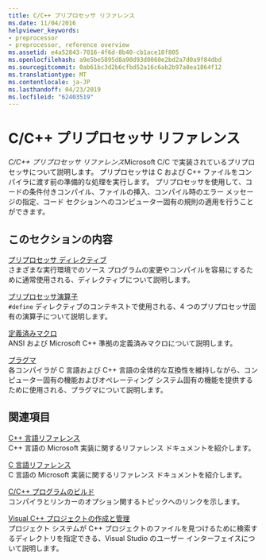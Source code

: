 ```yaml
---
title: C/C++ プリプロセッサ リファレンス
ms.date: 11/04/2016
helpviewer_keywords:
- preprocessor
- preprocessor, reference overview
ms.assetid: e4a52843-7016-4f6d-8b40-cb1ace18f805
ms.openlocfilehash: a9e5be5895d8a90d93d0060e2bd2a7d0a9f84dbd
ms.sourcegitcommit: 0ab61bc3d2b6cfbd52a16c6ab2b97a8ea1864f12
ms.translationtype: MT
ms.contentlocale: ja-JP
ms.lasthandoff: 04/23/2019
ms.locfileid: "62403519"
---
```

# <a name="cc-preprocessor-reference"></a>C/C++ プリプロセッサ リファレンス
*C/C++ プリプロセッサ リファレンス*Microsoft C/C で実装されているプリプロセッサについて説明します。 プリプロセッサは C および C++ ファイルをコンパイラに渡す前の準備的な処理を実行します。 プリプロセッサを使用して、コードの条件付きコンパイル、ファイルの挿入、コンパイル時のエラー メッセージの指定、コード セクションへのコンピューター固有の規則の適用を行うことができます。

## <a name="in-this-section"></a>このセクションの内容

[プリプロセッサ ディレクティブ](../preprocessor/preprocessor-directives.md)<br/>
さまざまな実行環境でのソース プログラムの変更やコンパイルを容易にするために通常使用される、ディレクティブについて説明します。

[プリプロセッサ演算子](../preprocessor/preprocessor-operators.md)<br/>
`#define` ディレクティブのコンテキストで使用される、4 つのプリプロセッサ固有の演算子について説明します。

[定義済みマクロ](../preprocessor/predefined-macros.md)<br/>
ANSI および Microsoft C++ 準拠の定義済みマクロについて説明します。

[プラグマ](../preprocessor/pragma-directives-and-the-pragma-keyword.md)<br/>
各コンパイラが C 言語および C++ 言語の全体的な互換性を維持しながら、コンピューター固有の機能およびオペレーティング システム固有の機能を提供するために使用される、プラグマについて説明します。

## <a name="related-sections"></a>関連項目

[C++ 言語リファレンス](../cpp/cpp-language-reference.md)<br/>
C++ 言語の Microsoft 実装に関するリファレンス ドキュメントを紹介します。

[C 言語リファレンス](../c-language/c-language-reference.md)<br/>
C 言語の Microsoft 実装に関するリファレンス ドキュメントを紹介します。

[C/C++ プログラムのビルド](../build/reference/c-cpp-building-reference.md)<br/>
コンパイラとリンカーのオプション関するトピックへのリンクを示します。

[Visual C++ プロジェクトの作成と管理](../build/creating-and-managing-visual-cpp-projects.md)<br/>
プロジェクト システムが C++ プロジェクトのファイルを見つけるために検索するディレクトリを指定できる、Visual Studio のユーザー インターフェイスについて説明します。